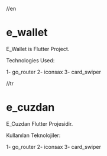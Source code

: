 //en

# e_wallet
E_Wallet is Flutter Project.

Technologies Used:

1- go_router
2- iconsax
3- card_swiper




//tr
# e_cuzdan
E_Cuzdan Flutter Projesidir.

Kullanılan Teknolojiler:

1- go_router
2- iconsax
3- card_swiper




